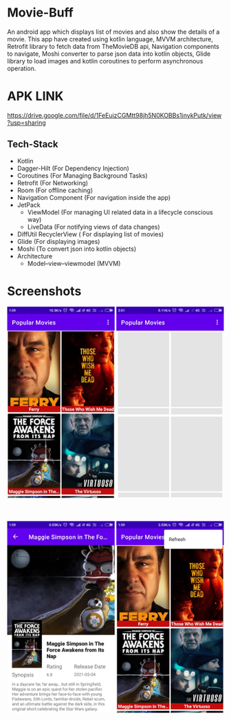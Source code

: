 # Movie-Buff
An android app which displays  list  of movies and also show the details of a movie.
This app have created using kotlin language, MVVM architecture, Retrofit library to fetch data from TheMovieDB api, Navigation components to navigate, Moshi converter to parse json data into kotlin objects, Glide library to load images and kotlin coroutines to perform asynchronous operation.

# APK LINK
https://drive.google.com/file/d/1FeEuizCGMtt98jh5N0KOBBs1inykPutk/view?usp=sharing

## Tech-Stack

- Kotlin
- Dagger-Hilt (For Dependency Injection)
- Coroutines (For Managing Background Tasks)
- Retrofit (For Networking)
- Room (For offline caching)
- Navigation Component (For navigation inside the app)
- JetPack
    - ViewModel (For managing UI related data in a lifecycle conscious way)
    - LiveData (For notifying views of data changes)
- DiffUtil RecyclerView ( For displaying list of movies)
- Glide (For displaying images)
- Moshi (To convert json into kotlin objects)
- Architecture
    - Model–view–viewmodel (MVVM)

  
# Screenshots

<div class="row">
      <img src="https://raw.githubusercontent.com/sanjay45/Movie-Buff/main/screenshots/movies_list.jpg" width="250">
      <img src="https://raw.githubusercontent.com/sanjay45/Movie-Buff/main/screenshots/shimmer_effect.jpg" width="250">
      
</div>
<br>
<br>
<br>
<div class="row">
      <img src="https://raw.githubusercontent.com/sanjay45/Movie-Buff/main/screenshots/movie_details.jpg" width="250">
      <img src="https://raw.githubusercontent.com/sanjay45/Movie-Buff/main/screenshots/refresh_data.jpg" width="250">
</div>


